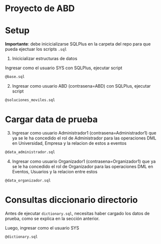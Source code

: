 # Proyecto de ABD

# Setup
**Importante**: debe inicicializarse SQLPlus en la carpeta del repo para que pueda ejectuar los scripts `.sql`

1. Inicicializar estructuras de datos

Ingresar como el usuario SYS con SQLPlus, ejecutar script
```bash
@base.sql
```

2. Ingresar como usuario ABD (contrasena=ABD) con SQLPlus, ejecutar script
```bash
@soluciones_moviles.sql
```

# Cargar data de prueba

3. Ingresar como usuario Administrador1 (contrasena=Administrador1) que ya se le ha concedido el rol de Administrador para las operaciones DML en Universidad, Empresa y la relacion de estos a eventos
```bash
@data_administrador.sql
```

4. Ingresar como usuario Organizador1 (contrasena=Organizador1) que ya se le ha concedido el rol de Organizador para las operaciones DML en Eventos, Usuarios y la relacion entre estos
```bash
@data_organizador.sql
```

# Consultas diccionario directorio

Antes de ejecutar `dictionary.sql`, necesitas haber cargado los datos de prueba, como se explica en la sección anterior.


Luego, ingresar como el usuario SYS
```bash
@dictionary.sql
```

